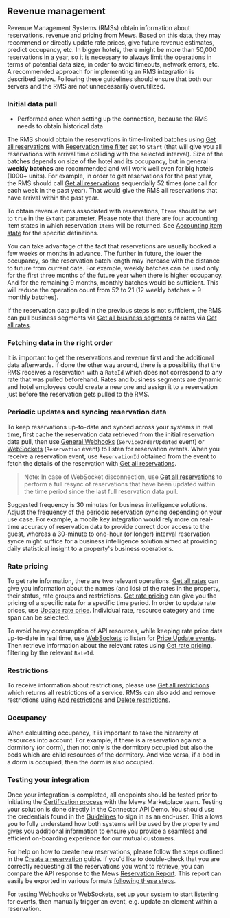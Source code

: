 ## Revenue management

Revenue Management Systems (RMSs) obtain information about reservations, revenue and pricing from Mews. Based on this data, they may recommend or directly update rate prices, give future revenue estimates, predict occupancy, etc. In bigger hotels, there might be more than 50,000 reservations in a year, so it is necessary to always limit the operations in terms of potential data size, in order to avoid timeouts, network errors, etc.
A recommended approach for implementing an RMS integration is described below. Following these guidelines should ensure that both our servers and the RMS are not unnecessarily overutilized.

### Initial data pull

* Performed once when setting up the connection, because the RMS needs to obtain historical data

The RMS should obtain the reservations in time-limited batches using [Get all reservations](../operations/reservations.md#get-all-reservations) with [Reservation time filter](../operations/reservations.md#reservation-time-filter) set to `Start` \(that will give you all reservations with arrival time colliding with the selected interval\). Size of the batches depends on size of the hotel and its occupancy, but in general **weekly batches** are recommended and will work well even for big hotels \(1000+ units\).
For example, in order to get reservations for the past year, the RMS should call [Get all reservations](../operations/reservations.md#get-all-reservations) sequentially 52 times \(one call for each week in the past year\). That would give the RMS all reservations that have arrival within the past year.

To obtain revenue items associated with reservations, `Items` should be set to `true` in the `Extent` parameter. Please note that there are four accounting item states in which reservation `Items` will be returned. See [Accounting item state](../operations/accountingitems.md#accounting-item-state) for the specific definitions.

You can take advantage of the fact that reservations are usually booked a few weeks or months in advance. The further in future, the lower the occupancy, so the reservation batch length may increase with the distance to future from current date.
For example, weekly batches can be used only for the first three months of the future year when there is higher occupancy. And for the remaining 9 months, monthly batches would be sufficient. This will reduce the operation count from 52 to 21 \(12 weekly batches + 9 monthly batches\).

If the reservation data pulled in the previous steps is not sufficient, the RMS can pull business segments via [Get all business segments](../operations/businesssegments.md#get-all-business-segments) or rates via [Get all rates](../operations/rates.md#get-all-rates). 

### Fetching data in the right order

It is important to get the reservations and revenue first and the additional data afterwards.
If done the other way around, there is a possibility that the RMS receives a reservation with a `RateId` which does not correspond to any rate that was pulled beforehand. Rates and business segments are dynamic and hotel employees could create a new one and assign it to a reservation just before the reservation gets pulled to the RMS.

### Periodic updates and syncing reservation data

To keep reservations up-to-date and synced across your systems in real time, first cache the reservation data retrieved from the initial reservation data pull, then use [General Webhooks](../webhooks/wh-general.md) \(`ServiceOrderUpdated` event\) or [WebSockets](../websockets/README.md) \(`Reservation` event\) to listen for reservation events.
When you receive a reservation event, use `ReservationId` obtained from the event to fetch the details of the reservation with [Get all reservations](../operations/reservations.md#get-all-reservations).

> Note: In case of WebSocket disconnection, use [Get all reservations](../operations/reservations.md#get-all-reservations) to perform a full resync of reservations that have been updated within the time period since the last full reservation data pull.

Suggested frequency is 30 minutes for business intelligence solutions. Adjust the frequency of the periodic reservation syncing depending on your use case. For example, a mobile key integration would rely more on real-time accuracy of reservation data to provide correct door access to the guest, whereas a 30-minute to one-hour (or longer) interval reservation synce might suffice for a business intelligence solution aimed at providing daily statistical insight to a property's business operations.

### Rate pricing

To get rate information, there are two relevant operations. [Get all rates](../operations/rates.md#get-all-rates) can give you information about the names \(and ids\) of the rates in the property, their status, rate groups and restrictions.
[Get rate pricing](../operations/rates.md#get-rate-pricing) can give you the pricing of a specific rate for a specific time period.
In order to update rate prices, use [Update rate price](../operations/rates.md#update-rate-price).
Individual rate, resource category and time span can be selected.

To avoid heavy consumption of API resources, while keeping rate price data up-to-date in real time, use [WebSockets](../websockets/README.md) to listen for [Price Update events](../websockets/README.md#price-update-event).
Then retrieve information about the relevant rates using [Get rate pricing](../operations/rates.md#get-rate-pricing), filtering by the relevant `RateId`.

### Restrictions

To receive information about restrictions, please use [Get all restrictions](../operations/restrictions.md#get-all-restrictions) which returns all restrictions of a service.
RMSs can also add and remove restrictions using [Add restrictions](../operations/restrictions.md#add-restrictions) and [Delete restrictions](../operations/restrictions.md#delete-restrictions).

### Occupancy

When calculating occupancy, it is important to take the hierarchy of resources into account.
For example, if there is a reservation against a dormitory (or dorm), then not only is the dormitory occupied but also the beds which are child resources of the dormitory.
And vice versa, if a bed in a dorm is occupied, then the dorm is also occupied.

### Testing your integration

Once your integration is completed, all endpoints should be tested prior to initiating the [Certification process](https://help.mews.com/s/article/connector-api-certification-what-to-expect?language=en_US) with the Mews Marketplace team. Testing your solution is done directly in the Connector API Demo.
You should use the credentials found in the [Guidelines](../guidelines/README.md) to sign in as an end-user.
This allows you to fully understand how both systems will be used by the property and gives you additional information to ensure you provide a seamless and efficient on-boarding experience for our mutual customers.

For help on how to create new reservations, please follow the steps outlined in the [Create a reservation](https://help.mews.com/s/article/create-a-reservation?language=en_US) guide.
If you'd like to double-check that you are correctly requesting all the reservations you want to retrieve, you can compare the API response to the Mews [Reservation Report](https://help.mews.com/s/article/reservation-report?language=en_US).
This report can easily be exported in various formats [following these steps](https://help.mews.com/s/article/schedule-report-exports?language=en_US).

For testing Webhooks or WebSockets, set up your system to start listening for events, then manually trigger an event, e.g. update an element within a reservation.

